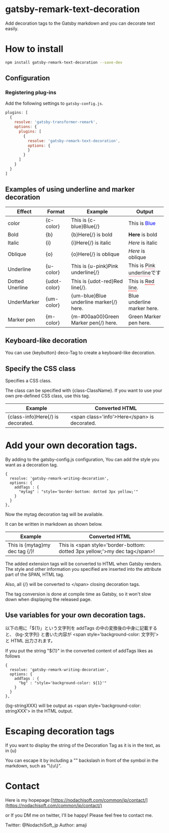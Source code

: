 # gatsby-remark-text-decoration

Add decoration tags to the  Gatsby markdown and you can decorate text easily.

# How to install

```bash
npm install gatsby-remark-text-decoration --save-dev
```

## Configuration

### Registering plug-ins

Add the following settings to `gatsby-config.js`.

```javascript
plugins: [
  {
    resolve: 'gatsby-transformer-remark',
    options: {
      plugins: [
        {
          resolve: 'gatsby-remark-text-decoration',
          options: {
          }
        }
      ]
    }
  }
]
```


## Examples of using underline and marker decoration

| Effect | Format | Example | Output |
| ---| --- | --- | --- |
| color | {c-color} | This is {c-blue}Blue{/} | This is <span style='color: blue;'>Blue</span> |
| Bold | {b} | {b}Here{/} is bold | <span style='font-weight: bold;'>Here</span> is bold |
| Italic |{i} | {i}Here{/} is italic | <span style='font-style: italic;'>Here</span> is italic |
| Oblique |{o} | {o}Here{/} is oblique | <span style='font-style: oblique;'>Here</span> is oblique |
| Underline | {u-color} | This is {u-pink}Pink underline{/} | This is <span style='border-bottom: solid 2px pink;'>Pink underline</span>です |
| Dotted Unerline | {udot-color} | This is {udot-red}Red line{/}. | This is <span style='border-bottom: dotted  2px red;'>Red line</span>. |
| UnderMarker | {um-color}| {um-blue}Blue underline marker{/} here. | <span style='background:rgba(0, 0, 0, 0) linear-gradient(transparent 60%, ${1} 0%) repeat scroll 0 0;'>Blue underline marker</span> here. |
| Marker pen | {m-color} | {m-#00aa00}Green Marker pen{/} here. | <span style='background:rgba(0, 0, 0, 0) linear-gradient(transparent 0%, ${1} 0%) repeat scroll 0 0;'>Green Marker pen</span> here. |


## Keyboard-like decoration

You can use {keybutton} deco-Tag to create a keyboard-like decoration.

## Specify the CSS class

Specifies a CSS class.

The class can be specified with {class-ClassName}.
If you want to use your own pre-defined CSS class, use this tag.

| Example | Converted HTML |
| --- | --- |
| {class-info}Here{/} is decorated. | \<span class='info'\>Here\</span\> is decorated. |

# Add your own decoration tags.

By adding to the gatsby-config.js configuration,
You can add the style you want as a decoration tag.

```javascript:title=gatsby-config.js:clipboard
{
  resolve: 'gatsby-remark-writing-decoration',
  options: {
    addTags : {
      "mytag" : "style='border-bottom: dotted 3px yellow;'"
    }
  }
},
```

Now the mytag decoration tag will be available.

It can be written in markdown as shown below.


| Example | Converted HTML |
| --- | --- |
| This is {mytag}my dec tag {/}! | This is \<span style='border-bottom: dotted 3px yellow;'\>my dec tag\</span\>! |

The added extension tags will be converted to HTML when Gatsby renders.
The style and other information you specified are inserted into the attribute part of the SPAN, HTML tag.

Also, all {/} will be converted to \<\/span\> closing decoration tags.

The tag conversion is done at compile time as Gatsby, so it won't slow down when displaying the released page.

## Use variables for your own decoration tags.

以下の用に「${1}」という文字列を addTags の中の変換後の中身に記載すると、
{bg-文字列} と書いた内容が \<span style='background-color: 文字列'\> と HTML 出力されます。

If you put the string "${1}" in the converted content of addTags likes as follows

```javascript:title=背景色指定のgatsby-config.js:clipboard
{
  resolve: 'gatsby-remark-writing-decoration',
  options: {
    addTags : {
      "bg" : "style='background-color: ${1}'"
    }
  }
},
```

{bg-stringXXX} will be output as \<span style='background-color: stringXXX'\> in the HTML output.

# Escaping decoration tags

If you want to display the string of the Decoration Tag as it is in the text, as in {u}

You can escape it by including a "\" backslash in front of the symbol in the markdown, such as "\\{u\\\}".


# Contact

Here is my hopepage:[https://nodachisoft.com/common/jp/contact/](https://nodachisoft.com/common/jp/contact/)

or If you DM me on twitter, I'll be happy!
Please feel free to contact me.

Twitter: @NodachiSoft_jp
Author: amaji

